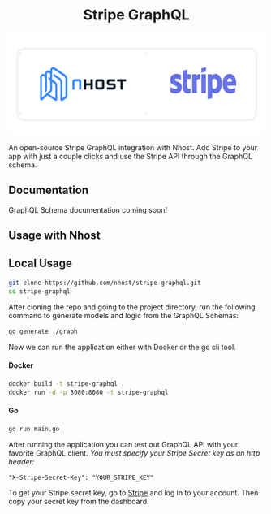 <p align="center">
  <h1 align="center">Stripe GraphQL</h1>
  <p align="center">
    <img src="https://github.com/nhost/stripe-graphql/blob/master/logo.png" height="200">
  </p>
</p>

An open-source Stripe GraphQL integration with Nhost. Add Stripe to your app with just a couple clicks and use the Stripe API through the GraphQL schema.

## Documentation

GraphQL Schema documentation coming soon!

## Usage with Nhost

## Local Usage

```bash
git clone https://github.com/nhost/stripe-graphql.git
cd stripe-graphql
```

After cloning the repo and going to the project directory, run the following command to generate models and logic from the GraphQL Schemas:

```bash 
go generate ./graph
```

Now we can run the application either with Docker or the go cli tool.

#### Docker

```bash
docker build -t stripe-graphql .
docker run -d -p 8080:8080 -t stripe-graphql
```

#### Go

```bash
go run main.go
```

After running the application you can test out GraphQL API with your favorite GraphQL client. *You must specify your Stripe Secret key as an http header:*

```HTTP
"X-Stripe-Secret-Key": "YOUR_STRIPE_KEY"
```

To get your Stripe secret key, go to [Stripe](https://stripe.com) and log in to your account. Then copy your secret key from the dashboard.
